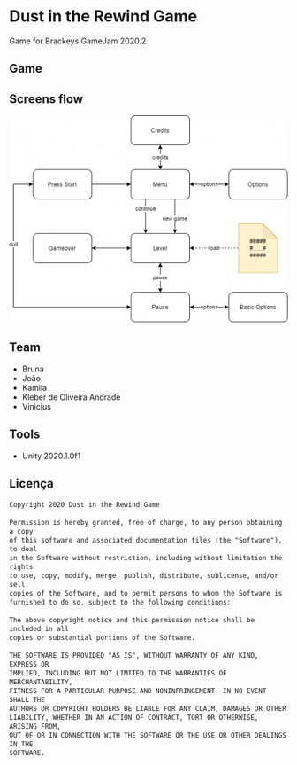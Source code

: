 # Dust in the Rewind Game

Game for Brackeys GameJam 2020.2

## Game



## Screens flow

<p align="center">
    <img src="https://github.com/JoaoFFMarques/Dust-in-the-rewind-game/blob/master/Figures/flow.png" weight="600"/>
</p>

## Team
- Bruna
- João
- Kamila
- Kleber de Oliveira Andrade
- Vinicius

## Tools
- Unity 2020.1.0f1

## Licença

    Copyright 2020 Dust in the Rewind Game
    
    Permission is hereby granted, free of charge, to any person obtaining a copy
    of this software and associated documentation files (the "Software"), to deal
    in the Software without restriction, including without limitation the rights
    to use, copy, modify, merge, publish, distribute, sublicense, and/or sell
    copies of the Software, and to permit persons to whom the Software is
    furnished to do so, subject to the following conditions:
    
    The above copyright notice and this permission notice shall be included in all
    copies or substantial portions of the Software.
    
    THE SOFTWARE IS PROVIDED "AS IS", WITHOUT WARRANTY OF ANY KIND, EXPRESS OR
    IMPLIED, INCLUDING BUT NOT LIMITED TO THE WARRANTIES OF MERCHANTABILITY,
    FITNESS FOR A PARTICULAR PURPOSE AND NONINFRINGEMENT. IN NO EVENT SHALL THE
    AUTHORS OR COPYRIGHT HOLDERS BE LIABLE FOR ANY CLAIM, DAMAGES OR OTHER
    LIABILITY, WHETHER IN AN ACTION OF CONTRACT, TORT OR OTHERWISE, ARISING FROM,
    OUT OF OR IN CONNECTION WITH THE SOFTWARE OR THE USE OR OTHER DEALINGS IN THE
    SOFTWARE.

